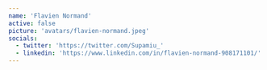 ```yaml
---
name: 'Flavien Normand'
active: false
picture: 'avatars/flavien-normand.jpeg'
socials:
  - twitter: 'https://twitter.com/Supamiu_'
  - linkedin: 'https://www.linkedin.com/in/flavien-normand-908171101/'
---
```

